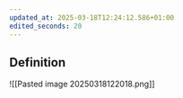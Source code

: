 ```yaml
---
updated_at: 2025-03-18T12:24:12.586+01:00
edited_seconds: 20
---
```

## Definition
![[Pasted image 20250318122018.png]]

